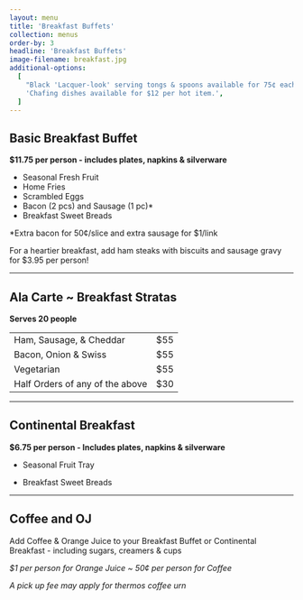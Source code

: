 ```yaml
---
layout: menu
title: 'Breakfast Buffets'
collection: menus
order-by: 3
headline: 'Breakfast Buffets'
image-filename: breakfast.jpg
additional-options:
  [
    "Black 'Lacquer-look' serving tongs & spoons available for 75¢ each.",
    'Chafing dishes available for $12 per hot item.',
  ]
---
```


## Basic Breakfast Buffet

**\$11.75 per person - includes plates, napkins & silverware**

- Seasonal Fresh Fruit
- Home Fries
- Scrambled Eggs
- Bacon (2 pcs) and Sausage (1 pc)\*
- Breakfast Sweet Breads

\*Extra bacon for 50¢/slice and extra sausage for \$1/link

For a heartier breakfast, add ham steaks with biscuits and sausage gravy for
\$3.95 per person!

---

## Ala Carte ~ Breakfast Stratas

**Serves 20 people**

|                                 |      |
| ------------------------------- | ---- |
| Ham, Sausage, & Cheddar         | \$55 |
| Bacon, Onion & Swiss            | \$55 |
| Vegetarian                      | \$55 |
| Half Orders of any of the above | \$30 |

---

## Continental Breakfast

**\$6.75 per person - Includes plates, napkins & silverware**

- Seasonal Fruit Tray

- Breakfast Sweet Breads

---

## Coffee and OJ

Add Coffee & Orange Juice to your Breakfast Buffet or Continental Breakfast -
including sugars, creamers & cups

_\$1 per person for Orange Juice ~ 50¢ per person for Coffee_

_A pick up fee may apply for thermos coffee urn_
